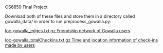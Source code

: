 CS6850 Final Project

Download both of these files and store them in a directory called gowalla_data/ in order to run preprocess_gowalla.py:

[loc-gowalla_edges.txt.gz	Friendship network of Gowalla users](https://snap.stanford.edu/data/loc-gowalla_edges.txt.gz)

[loc-gowalla_totalCheckins.txt.gz	Time and location information of check-ins made by users](https://snap.stanford.edu/data/loc-gowalla_totalCheckins.txt.gz)
